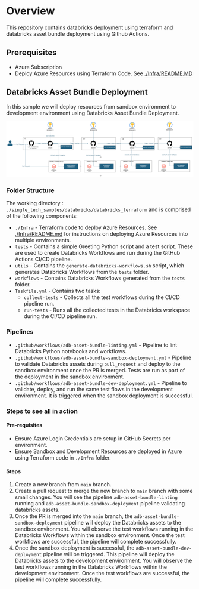 # Overview

This repository contains databricks deployment using terraform and databricks asset bundle deployment using Github Actions.

## Prerequisites

- Azure Subscription
- Deploy Azure Resources using Terraform Code. See [./Infra/README.MD](./Infra/README.md)

## Databricks Asset Bundle Deployment

In this sample we will deploy resources from sandbox environment to development environment using Databricks Asset Bundle Deployment.

![Asset Bundle Deployment Pipeline](./images/databricks-asset-bundle-deploymeny-pipeline.png)

### Folder Structure

The working directory : `./single_tech_samples/databricks/databricks_terraform` and is comprised of the following components:

- `./Infra` - Terraform code to deploy Azure Resources. See [./Infra/README.md](./Infra/README.md) for instructions on deploying Azure Resources into multiple environments.
- `tests` - Contains a simple Greeting Python script and a test script. These are used to create Databricks Workflows and run during the GitHub Actions CI/CD pipeline.
- `utils` - Contains the `generate-databricks-workflows.sh` script, which generates Databricks Workflows from the `tests` folder.
- `workflows` - Contains Databricks Workflows generated from the `tests` folder.
- `Taskfile.yml` - Contains two tasks:
  - `collect-tests` - Collects all the test workflows during the CI/CD pipeline run.
  - `run-tests` - Runs all the collected tests in the Databricks workspace during the CI/CD pipeline run.

### Pipelines

- `.github/workflows/adb-asset-bundle-linting.yml` - Pipeline to lint Databricks Python notebooks and workflows.
- `.github/workflows/adb-asset-bundle-sandbox-deployment.yml` - Pipeline to validate Databricks assets during `pull_request` and deploy to the sandbox environment once the PR is merged. Tests are run as part of the deployment in the sandbox environment.
- `.github/workflows/adb-asset-bundle-dev-deployment.yml` - Pipeline to validate, deploy, and run the same test flows in the development environment. It is triggered when the sandbox deployment is successful.

### Steps to see all in action

#### Pre-requisites

- Ensure Azure Login Credentials are setup in GitHub Secrets per environment.
- Ensure Sandbox and Development Resources are deployed in Azure using Terraform code in `./Infra` folder.

#### Steps

1. Create a new branch from `main` branch.
2. Create a pull request to merge the new branch to `main` branch with some small changes. You will see the pipeline `adb-asset-bundle-linting` running and `adb-asset-bundle-sandbox-deployment` pipeline validating databricks assets.
3. Once the PR is merged into the `main` branch, the `adb-asset-bundle-sandbox-deployment` pipeline will deploy the Databricks assets to the sandbox environment. You will observe the test workflows running in the Databricks Workflows within the sandbox environment. Once the test workflows are successful, the pipeline will complete successfully.
4. Once the sandbox deployment is successful, the `adb-asset-bundle-dev-deployment` pipeline will be triggered. This pipeline will deploy the Databricks assets to the development environment. You will observe the test workflows running in the Databricks Workflows within the development environment. Once the test workflows are successful, the pipeline will complete successfully.
